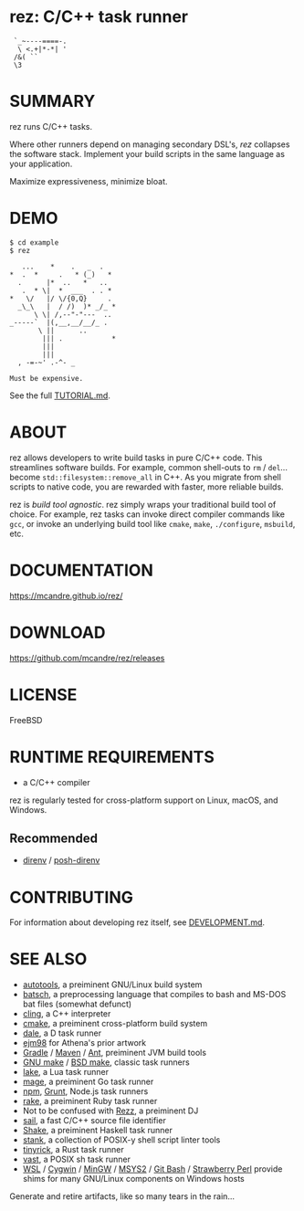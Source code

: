 # rez: C/C++ task runner

```text
 `_~----====-.
  \ <.+|*-*| '
 /&( ``
 \3
```

# SUMMARY

rez runs C/C++ tasks.

Where other runners depend on managing secondary DSL's, *rez* collapses the software stack. Implement your build scripts in the same language as your application.

Maximize expressiveness, minimize bloat.

# DEMO

```console
$ cd example
$ rez

   ...    *    .   _  .
*  .  *     .   * (_)   *
  .      |*  ..   *   ..
   .  * \|  *  ___  . . *
*   \/   |/ \/{0,Q}     .
  _\_\   |  / /)  )* _/_ *
      \ \| /,--"-"---  ..
_-----`  |(,__,__/__/_ .
       \ ||      ..
        ||| .            *
        |||
        |||
  , -=-~' .-^- _

Must be expensive.

```

See the full [TUTORIAL.md](TUTORIAL.md).

# ABOUT

rez allows developers to write build tasks in pure C/C++ code. This streamlines software builds. For example, common shell-outs to `rm` / `del`... become `std::filesystem::remove_all` in C++. As you migrate from shell scripts to native code, you are rewarded with faster, more reliable builds.

rez is *build tool agnostic*. rez simply wraps your traditional build tool of choice. For example, rez tasks can invoke direct compiler commands like `gcc`, or invoke an underlying build tool like `cmake`, `make`, `./configure`, `msbuild`, etc.

# DOCUMENTATION

https://mcandre.github.io/rez/

# DOWNLOAD

https://github.com/mcandre/rez/releases

# LICENSE

FreeBSD

# RUNTIME REQUIREMENTS

* a C/C++ compiler

rez is regularly tested for cross-platform support on Linux, macOS, and Windows.

## Recommended

* [direnv](https://direnv.net/) / [posh-direnv](https://github.com/takekazuomi/posh-direnv)

# CONTRIBUTING

For information about developing rez itself, see [DEVELOPMENT.md](DEVELOPMENT.md).

# SEE ALSO

* [autotools](https://www.gnu.org/software/automake/manual/html_node/Autotools-Introduction.html), a preiminent GNU/Linux build system
* [batsch](https://batsh.org/), a preprocessing language that compiles to bash and MS-DOS bat files (somewhat defunct)
* [cling](https://root.cern/cling/), a C++ interpreter
* [cmake](https://cmake.org/), a preiminent cross-platform build system
* [dale](https://github.com/mcandre/dale), a D task runner
* [ejm98](http://www.ascii-art.de/ascii/mno/owl.txt) for Athena's prior artwork
* [Gradle](https://gradle.org/) / [Maven](https://maven.apache.org/) / [Ant](https://ant.apache.org/), preiminent JVM build tools
* [GNU make](https://www.gnu.org/software/make/) / [BSD make](https://www.freebsd.org/cgi/man.cgi?make(1)), classic task runners
* [lake](https://luarocks.org/modules/steved/lake), a Lua task runner
* [mage](https://magefile.org/), a preiminent Go task runner
* [npm](https://www.npmjs.com/), [Grunt](https://gruntjs.com/), Node.js task runners
* [rake](https://ruby.github.io/rake/), a preiminent Ruby task runner
* Not to be confused with [Rezz](http://officialrezz.com/), a preiminent DJ
* [sail](https://github.com/mcandre/sail), a fast C/C++ source file identifier
* [Shake](https://shakebuild.com/), a preiminent Haskell task runner
* [stank](https://github.com/mcandre/stank), a collection of POSIX-y shell script linter tools
* [tinyrick](https://github.com/mcandre/tinyrick), a Rust task runner
* [vast](https://github.com/mcandre/vast), a POSIX sh task runner
* [WSL](https://docs.microsoft.com/en-us/windows/wsl/install-win10) / [Cygwin](https://www.cygwin.com/) / [MinGW](https://www.mingw-w64.org/) / [MSYS2](https://www.msys2.org/) / [Git Bash](https://git-scm.com/downloads) / [Strawberry Perl](https://strawberryperl.com/) provide shims for many GNU/Linux components on Windows hosts

Generate and retire artifacts, like so many tears in the rain...
